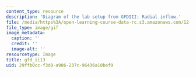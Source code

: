 ```yaml
---
content_type: resource
description: 'Diagram of the lab setup from GFDIII: Radial inflow.'
file: /media/https%3A/open-learning-course-data-rc.s3.amazonaws.com/12-003-atmosphere-ocean-and-climate-dynamics-fall-2008/29ffb0ccf3d0a906237c96436a10bef9_gfd_ii13.gif
file_type: image/gif
image_metadata:
  caption: ''
  credit: ''
  image-alt: ''
resourcetype: Image
title: gfd_ii13
uid: 29ffb0cc-f3d0-a906-237c-96436a10bef9
---
```


